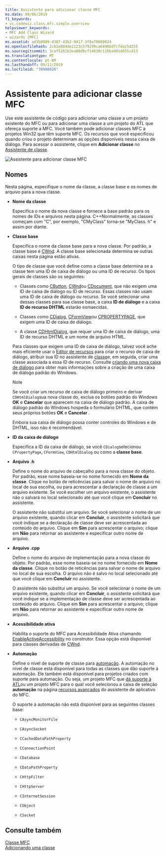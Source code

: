 ```yaml
---
title: Assistente para adicionar classe MFC
ms.date: 09/06/2019
f1_keywords:
- vc.codewiz.class.mfc.simple.overview
helpviewer_keywords:
- MFC Add Class Wizard
- wizards [MFC]
ms.assetid: ad3b0989-d307-43b2-9417-3f9a78889024
ms.openlocfilehash: 2c82e084de2123c579299ca6490bdfcfdac5d255
ms.sourcegitcommit: 3caf5261b3ea80d9cf14038c116ba981d655cd13
ms.translationtype: MT
ms.contentlocale: pt-BR
ms.lasthandoff: 09/11/2019
ms.locfileid: "70908026"
---
```

# <a name="mfc-add-class-wizard"></a>Assistente para adicionar classe MFC

Use este assistente de código para adicionar uma classe a um projeto existente do MFC ou para adicionar uma classe a um projeto do ATL que ofereça suporte a MFC. Você também pode adicionar classes MFC a projetos Win32 que têm suporte MFC. Os recursos que você especificou quando criou o projeto determinam as opções disponíveis nessa caixa de diálogo. Para acessar o assistente, clique em **Adicionar classe** no [Assistente de classe](mfc-class-wizard.md).

![Assistente para adicionar classe MFC](media/add-mfc-class-wizard.png "Assistente para adicionar classe MFC")

## <a name="names"></a>Nomes

Nesta página, especifique o nome da classe, a classe base e os nomes de arquivo para a nova classe.

- **Nome da classe**

  Especifica o nome da nova classe e fornece a base padrão para os nomes de IDs e arquivos nesta página. C++Normalmente, as classes começam com "C", por exemplo, "CMyClass" torna-se "MyClass. h" e assim por diante.

- **Classe base**

  Especifica o nome da classe base para a nova classe. Por padrão, a classe base é [CWnd](../../mfc/reference/cwnd-class.md). A classe base selecionada determina se outras caixas nesta página estão ativas.

  O tipo de classe que você define como a classe base determina se a classe tem uma ID de caixa de diálogo ou uma ID de recurso. Os tipos gerais de classes são os seguintes:

  - Classes como [CButton](../../mfc/reference/cbutton-class.md), [CWnd](../../mfc/reference/cwnd-class.md)ou [CDocument](../../mfc/reference/cdocument-class.md), que não exigem uma ID de caixa de diálogo ou ID de recurso. Essas classes não usam uma ID de caixa de diálogo ou recurso. Se você selecionar uma dessas classes para sua classe base, a caixa **ID de diálogo** e a caixa **ID de recurso DHTML** estarão esmaecidas.

  - Classes como [CDialog](../../mfc/reference/cdialog-class.md), [CFormView](../../mfc/reference/cformview-class.md)ou [CPROPERTYPAGE](../../mfc/reference/cpropertypage-class.md), que exigem uma ID de caixa de diálogo.

  - A classe [CDHtmlDialog](../../mfc/reference/cdhtmldialog-class.md), que requer uma ID de caixa de diálogo, uma ID de recurso DHTML e um nome de arquivo HTML.

  Para classes que exigem uma ID de caixa de diálogo, talvez você ache mais eficiente usar o [Editor de recursos](../../windows/resource-editors.md) para criar o recurso de caixa de diálogo, atribuir sua ID no assistente de [classe](mfc-class-wizard.md)e, em seguida, criar uma classe associada a essa ID de recurso. Consulte [criando uma nova caixa de diálogo](../../windows/creating-a-new-dialog-box.md) para obter mais informações sobre a criação de uma caixa de diálogo padrão do Windows.

  > [!NOTE]
  > Se você criar um recurso de caixa de diálogo primeiro e derivar `CDHtmlDialog`sua nova classe do, exclua os botões padrão do Windows **OK** e **Cancelar** que aparecem na caixa de diálogo padrão. A caixa de diálogo padrão do Windows hospeda o formulário DHTML, que contém seus próprios botões **OK** e **Cancelar** .

  Embora sua caixa de diálogo possa conter controles do Windows e de DHTML, isso não é recomendável.

- **ID da caixa de diálogo**

  Especifica a ID da caixa de diálogo, se você `CDialog`selecionou `CPropertyPage`, `CFormView`, `CDHtmlDialog` ou como a **classe base**.

- **Arquivo .h**

  Define o nome do arquivo de cabeçalho para a nova classe do objeto. Por padrão, esse nome baseia-se no nome fornecido em **Nome da classe**. Clique no botão de reticências para salvar o nome de arquivo no local de sua escolha, ou para acrescentar a declaração de classe a um arquivo existente. Se você escolher um arquivo existente, o assistente não o salvará no local selecionado até que você clique em **Concluir** no assistente.

  O assistente não substitui um arquivo. Se você selecionar o nome de um arquivo existente, quando clicar em **Concluir**, o assistente solicitará que você indique se a declaração de classe deve ser acrescentada ao conteúdo do arquivo. Clique em **Sim** para acrescentar o arquivo; clique em **Não** para retornar ao assistente e especificar outro nome de arquivo.

- **Arquivo .cpp**

  Define o nome do arquivo de implementação para a nova classe do objeto. Por padrão, esse nome baseia-se no nome fornecido em **Nome da classe**. Clique no botão de reticências para salvar o nome de arquivo no local de sua escolha. O arquivo não é salvo no local selecionado até que você clique em **Concluir** no assistente.

  O assistente não substitui um arquivo. Se você selecionar o nome de um arquivo existente, quando clicar em **Concluir**, o assistente solicitará que você indique se a implementação de classe deve ser acrescentada ao conteúdo do arquivo. Clique em **Sim** para acrescentar o arquivo; clique em **Não** para retornar ao assistente e especificar outro nome de arquivo.

- **Acessibilidade ativa**

  Habilita o suporte do MFC para Acessibilidade Ativa chamando [EnableActiveAccessibility](../../mfc/reference/cwnd-class.md#enableactiveaccessibility) no construtor. Essa opção está disponível para classes derivadas de [CWnd](../../mfc/reference/cwnd-class.md).

- **Automação**

  Define o nível de suporte de classe para [automação](../../mfc/automation.md). A automação no nível de classe está disponível para todas as classes que dão suporte à automação. Ele também está disponível para projetos criados com suporte para automação. Ou seja, um projeto MFC que [dá suporte à ATL](../../atl/reference/mfc-support-in-atl-projects.md)ou um projeto MFC para o qual você selecionou a caixa de seleção **automação** na página [recursos avançados](../../mfc/reference/advanced-features-mfc-application-wizard.md) do assistente de aplicativo do MFC.

   O suporte à automação não está disponível para as seguintes classes base:

  - `CAsyncMonitorFile`

  - `CAsyncSocket`

  - `CCachedDataPathProperty`

  - `CConnectionPoint`

  - `CDatabase`

  - `CDataPathProperty`

  - `CHttpFilter`

  - `CHttpServer`

  - `CInternetSession`

  - `CObject`

  - `CSocket`

## <a name="see-also"></a>Consulte também

[Classe MFC](../../mfc/reference/adding-an-mfc-class.md)<br/>
[Adicionando uma classe](../../ide/adding-a-class-visual-cpp.md)
